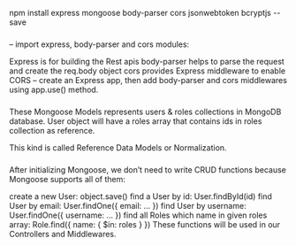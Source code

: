 npm install express mongoose body-parser cors jsonwebtoken bcryptjs --save

###
– import express, body-parser and cors modules:

Express is for building the Rest apis
body-parser helps to parse the request and create the req.body object
cors provides Express middleware to enable CORS
– create an Express app, then add body-parser and cors middlewares using app.use() method. 

###
These Mongoose Models represents users & roles collections in MongoDB database.
User object will have a roles array that contains ids in roles collection as reference.

This kind is called Reference Data Models or Normalization.

###
After initializing Mongoose, we don’t need to write CRUD functions because Mongoose supports all of them:

create a new User: object.save()
find a User by id: User.findById(id)
find User by email: User.findOne({ email: … })
find User by username: User.findOne({ username: … })
find all Roles which name in given roles array: Role.find({ name: { $in: roles } })
These functions will be used in our Controllers and Middlewares.

###